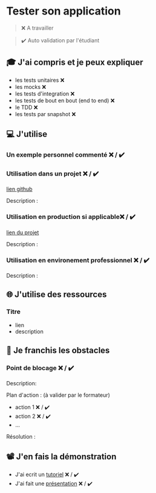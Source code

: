 # Tester son application

> ❌ A travailler

> ✔️ Auto validation par l'étudiant

## 🎓 J'ai compris et je peux expliquer

- les tests unitaires ❌ 
- les mocks ❌ 
- les tests d'integration ❌ 
- les tests de bout en bout (end to end) ❌ 
- le TDD ❌ 
- les tests par snapshot ❌

## 💻 J'utilise

### Un exemple personnel commenté ❌ / ✔️

### Utilisation dans un projet ❌ / ✔️

[lien github](...)

Description :

### Utilisation en production si applicable❌ / ✔️

[lien du projet](...)

Description :

### Utilisation en environement professionnel ❌ / ✔️

Description :

## 🌐 J'utilise des ressources

### Titre

- lien
- description

## 🚧 Je franchis les obstacles

### Point de blocage ❌ / ✔️

Description:

Plan d'action : (à valider par le formateur)

- action 1 ❌ / ✔️
- action 2 ❌ / ✔️
- ...

Résolution :

## 📽️ J'en fais la démonstration

- J'ai ecrit un [tutoriel](...) ❌ / ✔️
- J'ai fait une [présentation](...) ❌ / ✔️
